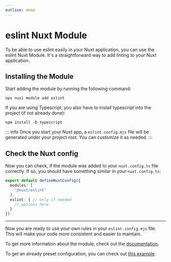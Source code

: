 ```yaml
---
outline: deep
---
```


# eslint Nuxt Module

To be able to use eslint easily in your Nuxt application, you can use the 
eslint Nuxt Module. It's a straightforward way to add linting to your Nuxt application.

## Installing the Module

Start adding the module by running the following command:

```console
npx nuxi module add eslint
```

If you are using Typescript, you also have to install typescript into the 
project (if not already done):

```console
npm install -D typescript
```

::: info
Once you start your Nuxt app, a `eslint.config.mjs` file will be generated under
your project root. You can customize it as needed.
:::

## Check the Nuxt config

Now you can check, if the module was added to your `nuxt.config.ts` file correctly. If so,
you should have something similar in your `nuxt.config.ts`:

```typescript
export default defineNuxtConfig({
  modules: [
    '@nuxt/eslint'
  ],
  eslint: { // only if needed
    // options here
  }
})
```

___

Now you are ready to use your own rules in your `eslint.config.mjs` file. This will make your
code more consistent and easier to maintain.

To get more information about the module, check out
the [documentation](https://eslint.nuxt.com/packages/module).

To get an already preset configuration, you can check out
[this example](/docs/nuxt/eslint-example.md).


